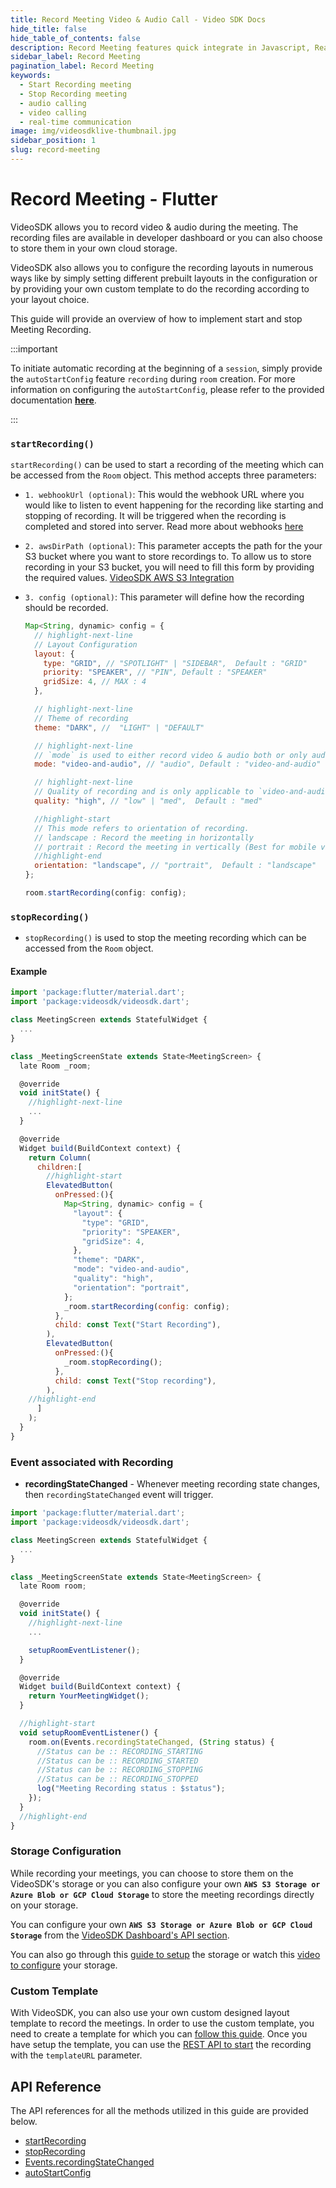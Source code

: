 ```yaml
---
title: Record Meeting Video & Audio Call - Video SDK Docs
hide_title: false
hide_table_of_contents: false
description: Record Meeting features quick integrate in Javascript, React JS, Android, IOS, React Native, Flutter with Video SDK to add live video & audio conferencing to your applications.
sidebar_label: Record Meeting
pagination_label: Record Meeting
keywords:
  - Start Recording meeting
  - Stop Recording meeting
  - audio calling
  - video calling
  - real-time communication
image: img/videosdklive-thumbnail.jpg
sidebar_position: 1
slug: record-meeting
---
```


# Record Meeting - Flutter

VideoSDK allows you to record video & audio during the meeting. The recording files are available in developer dashboard or you can also choose to store them in your own cloud storage.

VideoSDK also allows you to configure the recording layouts in numerous ways like by simply setting different prebuilt layouts in the configuration or by providing your own custom template to do the recording according to your layout choice.

This guide will provide an overview of how to implement start and stop Meeting Recording.

:::important

To initiate automatic recording at the beginning of a `session`, simply provide the `autoStartConfig` feature `recording` during `room` creation. For more information on configuring the `autoStartConfig`, please refer to the provided documentation **[<u>here</u>](/api-reference/realtime-communication/create-room#autoStartConfig)**.

:::

### `startRecording()`

`startRecording()` can be used to start a recording of the meeting which can be accessed from the `Room` object. This method accepts three parameters:

- `1. webhookUrl (optional)`: This would the webhook URL where you would like to listen to event happening for the recording like starting and stopping of recording. It will be triggered when the recording is completed and stored into server. Read more about webhooks [here](https://en.wikipedia.org/wiki/Webhook)

- `2. awsDirPath (optional)`: This parameter accepts the path for the your S3 bucket where you want to store recordings to. To allow us to store recording in your S3 bucket, you will need to fill this form by providing the required values. [VideoSDK AWS S3 Integration](/docs/tutorials/user-dashboard/recording-storage-config)

- `3. config (optional)`: This parameter will define how the recording should be recorded.

  ```js
  Map<String, dynamic> config = {
    // highlight-next-line
    // Layout Configuration
    layout: {
      type: "GRID", // "SPOTLIGHT" | "SIDEBAR",  Default : "GRID"
      priority: "SPEAKER", // "PIN", Default : "SPEAKER"
      gridSize: 4, // MAX : 4
    },

    // highlight-next-line
    // Theme of recording
    theme: "DARK", //  "LIGHT" | "DEFAULT"

    // highlight-next-line
    // `mode` is used to either record video & audio both or only audio.
    mode: "video-and-audio", // "audio", Default : "video-and-audio"

    // highlight-next-line
    // Quality of recording and is only applicable to `video-and-audio` type mode.
    quality: "high", // "low" | "med",  Default : "med"

    //highlight-start
    // This mode refers to orientation of recording.
    // landscape : Record the meeting in horizontally
    // portrait : Record the meeting in vertically (Best for mobile view)
    //highlight-end
    orientation: "landscape", // "portrait",  Default : "landscape"
  };

  room.startRecording(config: config);
  ```

### `stopRecording()`

- `stopRecording()` is used to stop the meeting recording which can be accessed from the `Room` object.

#### Example

```js
import 'package:flutter/material.dart';
import 'package:videosdk/videosdk.dart';

class MeetingScreen extends StatefulWidget {
  ...
}

class _MeetingScreenState extends State<MeetingScreen> {
  late Room _room;

  @override
  void initState() {
    //highlight-next-line
    ...
  }

  @override
  Widget build(BuildContext context) {
    return Column(
      children:[
        //highlight-start
        ElevatedButton(
          onPressed:(){
            Map<String, dynamic> config = {
              "layout": {
                "type": "GRID",
                "priority": "SPEAKER",
                "gridSize": 4,
              },
              "theme": "DARK",
              "mode": "video-and-audio",
              "quality": "high",
              "orientation": "portrait",
            };
            _room.startRecording(config: config);
          },
          child: const Text("Start Recording"),
        ),
        ElevatedButton(
          onPressed:(){
            _room.stopRecording();
          },
          child: const Text("Stop recording"),
        ),
    //highlight-end
      ]
    );
  }
}
```

### Event associated with Recording

- **recordingStateChanged** - Whenever meeting recording state changes, then `recordingStateChanged` event will trigger.

```js
import 'package:flutter/material.dart';
import 'package:videosdk/videosdk.dart';

class MeetingScreen extends StatefulWidget {
  ...
}

class _MeetingScreenState extends State<MeetingScreen> {
  late Room room;

  @override
  void initState() {
    //highlight-next-line
    ...

    setupRoomEventListener();
  }

  @override
  Widget build(BuildContext context) {
    return YourMeetingWidget();
  }

  //highlight-start
  void setupRoomEventListener() {
    room.on(Events.recordingStateChanged, (String status) {
      //Status can be :: RECORDING_STARTING
      //Status can be :: RECORDING_STARTED
      //Status can be :: RECORDING_STOPPING
      //Status can be :: RECORDING_STOPPED
      log("Meeting Recording status : $status");
    });
  }
  //highlight-end
}
```

### Storage Configuration

While recording your meetings, you can choose to store them on the VideoSDK's storage or you can also configure your own **`AWS S3 Storage or Azure Blob or GCP Cloud Storage`** to store the meeting recordings directly on your storage.

You can configure your own **`AWS S3 Storage or Azure Blob or GCP Cloud Storage`** from the [VideoSDK Dashboard's API section](https://app.videosdk.live/api-keys).

You can also go through this [guide to setup](/docs/tutorials/user-dashboard/recording-storage-config) the storage or watch this [video to configure](https://www.loom.com/share/23a2617f824a4a5da004d14d1a541a9d) your storage.

### Custom Template

With VideoSDK, you can also use your own custom designed layout template to record the meetings. In order to use the custom template, you need to create a template for which you can [follow this guide](/react/guide/interactive-live-streaming/custom-template). Once you have setup the template, you can use the [REST API to start](/api-reference/realtime-communication/start-recording) the recording with the `templateURL` parameter.

## API Reference

The API references for all the methods utilized in this guide are provided below.

- [startRecording](/flutter/api/sdk-reference/room-class/methods#startrecording)
- [stopRecording](/flutter/api/sdk-reference/room-class/methods#stoprecording)
- [Events.recordingStateChanged](/flutter/api/sdk-reference/room-class/events#recordingstatechanged)
- [autoStartConfig](/api-reference/realtime-communication/create-room#autoStartConfig)
